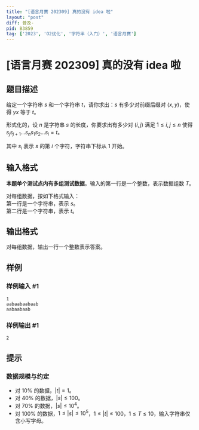 ```yaml
---
title: "[语言月赛 202309] 真的没有 idea 啦"
layout: "post"
diff: 普及-
pid: B3859
tag: ['2023', 'O2优化', '字符串（入门）', '语言月赛']
---
```

# [语言月赛 202309] 真的没有 idea 啦
## 题目描述

给定一个字符串 $s$ 和一个字符串 $t$，请你求出：$s$ 有多少对前缀后缀对 $(x, y)$，使得 $yx$ 等于 $t$。

形式化的，设 $n$ 是字符串 $s$ 的长度，你要求出有多少对 $(i, j)$ 满足 $1 \leq i, j \leq n$ 使得 $s_{j}s_{j+1}\dots s_ns_1s_2\dots s_i = t$。

其中 $s_i$ 表示 $s$ 的第 $i$ 个字符，字符串下标从 $1$ 开始。
## 输入格式

**本题单个测试点内有多组测试数据**。输入的第一行是一个整数，表示数据组数 $T$。

对每组数据，按如下格式输入：  
第一行是一个字符串，表示 $s$。  
第二行是一个字符串，表示 $t$。
## 输出格式

对每组数据，输出一行一个整数表示答案。
## 样例

### 样例输入 #1
```
1
aabaabaabaab
aabaabaab
```
### 样例输出 #1
```
2
```
## 提示

### 数据规模与约定

- 对 $10\%$ 的数据，$|t| = 1$。
- 对 $40\%$ 的数据，$|s| \leq 100$。
- 对 $70\%$ 的数据，$|s| \leq 10^4$。
- 对 $100\%$ 的数据，$1 \leq |s| \leq 10^5$，$1 \leq |t| \leq 100$，$1 \leq T \leq 10$，输入字符串仅含小写字母。

